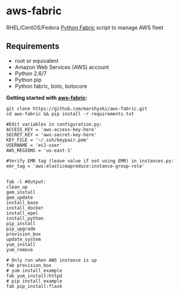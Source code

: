 aws-fabric
==========

RHEL/CentOS/Fedora [Python Fabric][1] script to manage AWS fleet

Requirements
------------
  * root or equivalent
  * Amazon Web Services (AWS) account
  * Python 2.6/7
  * Python pip
  * Python fabric, boto, botocore

**Getting started with [aws-fabric][2]:**

    git clone https://github.com/marshyski/aws-fabric.git
    cd aws-fabric && pip install -r requirements.txt
    
    #Edit variables in configuration.py:
    ACCESS_KEY = 'aws-access-key-here'
    SECRET_KEY = 'aws-secret-key-here'
    KEY_FILE = '~/.ssh/keypair.pem'
    USERNAME = 'ec2-user'
    AWS_REGIONS = 'us-east-1'
    
    #Verify EMR tag (leave value if not using EMR) in instances.py:
    emr_tag = 'aws:elasticmapreduce:instance-group-role'


    fab -l #Output:
    clean_up
    gem_install
    gem_update
    install_base
    install_docker
    install_epel
    install_python
    pip_install
    pip_upgrade
    provision_box
    update_system
    yum_install
    yum_remove

    # Only run when AWS instance is up
    fab provision_box
    # yum install example
    fab yum_install:httpd
    # pip install example
    fab pip_install:flask


  [1]: http://fabfile.org/
  [2]: https://github.com/marshyski/aws-fabric
